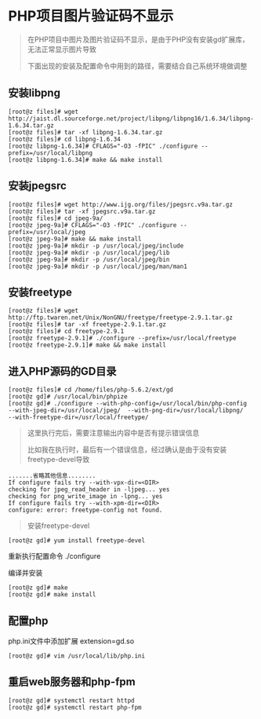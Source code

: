 # PHP项目图片验证码不显示

> 在PHP项目中图片及图片验证码不显示，是由于PHP没有安装gd扩展库，无法正常显示图片导致
>
> 下面出现的安装及配置命令中用到的路径，需要结合自己系统环境做调整

## 安装libpng

```shell
[root@z files]# wget http://jaist.dl.sourceforge.net/project/libpng/libpng16/1.6.34/libpng-1.6.34.tar.gz
[root@z files]# tar -xf libpng-1.6.34.tar.gz
[root@z files]# cd libpng-1.6.34
[root@z libpng-1.6.34]# CFLAGS="-O3 -fPIC" ./configure --prefix=/usr/local/libpng
[root@z libpng-1.6.34]# make && make install
```

## 安装jpegsrc

```shell
[root@z files]# wget http://www.ijg.org/files/jpegsrc.v9a.tar.gz
[root@z files]# tar -xf jpegsrc.v9a.tar.gz
[root@z files]# cd jpeg-9a/
[root@z jpeg-9a]# CFLAGS="-O3 -fPIC" ./configure --prefix=/usr/local/jpeg 
[root@z jpeg-9a]# make && make install
[root@z jpeg-9a]# mkdir -p /usr/local/jpeg/include
[root@z jpeg-9a]# mkdir -p /usr/local/jpeg/lib
[root@z jpeg-9a]# mkdir -p /usr/local/jpeg/bin
[root@z jpeg-9a]# mkdir -p /usr/local/jpeg/man/man1
```

## 安装freetype

```shell
[root@z files]# wget http://ftp.twaren.net/Unix/NonGNU/freetype/freetype-2.9.1.tar.gz
[root@z files]# tar -xf freetype-2.9.1.tar.gz
[root@z files]# cd freetype-2.9.1
[root@z freetype-2.9.1]# ./configure --prefix=/usr/local/freetype
[root@z freetype-2.9.1]# make && make install
```

## 进入PHP源码的GD目录

```shell
[root@z files]# cd /home/files/php-5.6.2/ext/gd
[root@z gd]# /usr/local/bin/phpize
[root@z gd]# ./configure --with-php-config=/usr/local/bin/php-config  --with-jpeg-dir=/usr/local/jpeg/  --with-png-dir=/usr/local/libpng/   --with-freetype-dir=/usr/local/freetype/
```

> 这里执行完后，需要注意输出内容中是否有提示错误信息
>
>比如我在执行时，最后有一个错误信息，经过确认是由于没有安装freetype-devel导致

```shell
.......省略其他信息........
If configure fails try --with-vpx-dir=<DIR>
checking for jpeg_read_header in -ljpeg... yes
checking for png_write_image in -lpng... yes
If configure fails try --with-xpm-dir=<DIR>
configure: error: freetype-config not found.
```

> 安装freetype-devel

```shell
[root@z gd]# yum install freetype-devel
```

重新执行配置命令 ./configure

编译并安装

```shell
[root@z gd]# make
[root@z gd]# make install
```

## 配置php

php.ini文件中添加扩展 extension=gd.so

```shell
[root@z gd]# vim /usr/local/lib/php.ini
```

## 重启web服务器和php-fpm

```shell
[root@z gd]# systemctl restart httpd
[root@z gd]# systemctl restart php-fpm
```